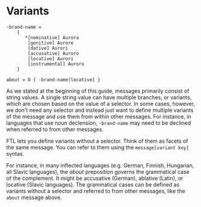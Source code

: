 # Variants

```
-brand-name =
    {
       *[nominative] Aurora
        [genitive] Aurore
        [dative] Aurori
        [accusative] Auroro
        [locative] Aurori
        [instrumental] Auroro
    }

about = O { -brand-name[locative] }
```

As we stated at the beginning of this guide, messages primarily consist of
string values. A single string value can have multiple branches, or variants,
which are chosen based on the value of a selector. In some cases, however, we
don't need any selector and instead just want to define multiple variants of
the message and use them from within other messages. For instance, in languages
that use noun declension, `-brand-name` may need to be declined when referred to
from other messages.

FTL lets you define variants without a selector. Think of them as facets of the
same message. You can refer to them using the `message[variant key]` syntax.

For instance, in many inflected languages (e.g. German, Finnish, Hungarian, all
Slavic languages), the *about* preposition governs the grammatical case of the
complement. It might be accusative (German), ablative (Latin), or locative
(Slavic languages). The grammatical cases can be defined as variants without a
selector and referred to from other messages, like the `about` message above.
